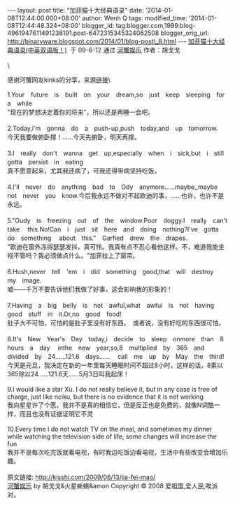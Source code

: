 --- layout: post title: "加菲猫十大经典语录" date:
'2014-01-08T12:44:00.000+08:00' author: Wenh Q tags: modified\_time:
'2014-01-08T12:44:48.324+08:00' blogger\_id:
tag:blogger.com,1999:blog-4961947611491238191.post-6472315345324062508
blogger\_orig\_url:
http://binaryware.blogspot.com/2014/01/blog-post\_8.html ---
[加菲猫十大经典语录(中英双语版！)](http://kisshi.com/2009/06/13/jia-fei-mao/)  于
09-6-12 通过 [河蟹娱乐](http://kisshi.com/) 作者：胡戈戈\
\
\
<div>

感谢河蟹网友kinks的分享，来源[链接](http://bbs.book.sina.com.cn/thread-16-4/tree-205148-4260-29152.html)\

</div>

<div>

1.Your　future　is　built　on　your　dream,so　just　keep　sleeping　for　a　while　\
"现在的梦想决定着你的将来"，所以还是再睡一会吧。　\
\
2.Today,i'm　gonna　do　a　push-up,push　today,and　up　tomorrow.　\
今天我要做俯卧撑！……今天先俯卧，明天再撑。\
\
3.I　really　don't　wanna　get　up,especially­　when　i　sick,but　i　still　gotta　persist　in　eating　\
真不愿意起来，尤其我还病了，可我还得带病坚持吃饭。\
\
4.I'll　never　do　anything　bad　to　Ody　anymore……maybe,,maybe　not　never　you　know.今后我永远不做对不起欧迪的事，……也许，也许不是永远。　\
\
5."Oudy　is　freezing　out　of　the　window.Poor　doggy.I　really　can't　take　
this.No!Can　i　just　sit　here　and　doing　nothing?I've　gotta　do　something　
about　this."　Garfied　drew　the　drapes.　\
"欧迪在窗外冻得瑟瑟发抖，真可怜。我真有点不忍心看他这样。不，难道我能坐视不管吗？我必须做点什么。"加菲拉上了窗帘。\
\
6.Hush,never　tell　'em　i　did　something　good,that　will　destroy　my　image.　\
嘘——千万不要告诉他们我做了好事，这会影响我的形象的！\
\
7.Having　a　big　belly　is　not　awful,what　awful　is　not　having　good　stuff　in　it.Or,no　good　food!\
肚子大不可怕，可怕的是肚子里没有好东西。　或者说，没有好吃的东西很可怕。　\
\
8.It's　New　Year's　Day　today,i　decide　to　sleep　onmore　than　8　hours　a　day　
inthe　new　year,so,8　multiplied­　by　365　and　divided　by　24……121.6　days……　
call　me　up　by　May　the　third!　\
今天是元旦，我决定在新的一年里每天睡眠时间不超过8小时，这样的话，8乘以365除以24……121.6天……5月3日叫我起床！\
\
9.I would like a star Xu. I do not really believe it, but in any case is
free of charge, just like nciku, but there is no evidence that it is not
working\
我向星星许了个愿。我并不是真的相信它，但是反正也是免费的，就像N词酷一样，而且也没有证据证明它不灵\
\
10.Every time I do not watch TV on the meal, and sometimes my dinner
while watching the television­ side of life, some changes will increase
the fun\
我并不是每次吃完饭就看电视，有时我边吃饭边看电视，生活中有些改变会增加乐趣。\
\
原文链接: <http://kisshi.com/2009/06/13/jia-fei-mao/>\
[河蟹娱乐](http://kisshi.com/) by 胡戈戈&火星蜥蜴&amon Copyright © 2008
爱祖国,爱人民,唉派对。

</div>
